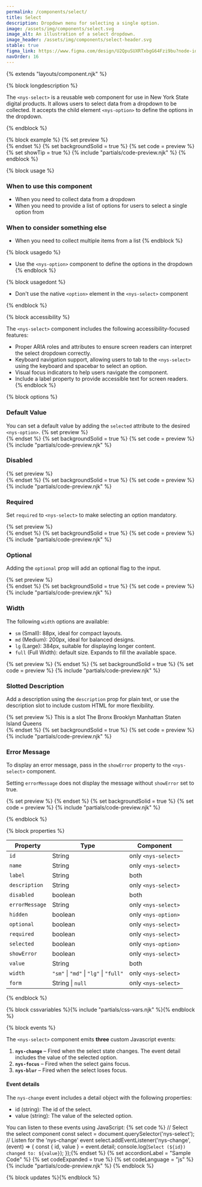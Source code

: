 ```yaml
---
permalink: /components/select/
title: Select
description: Dropdown menu for selecting a single option.
image: /assets/img/components/select.svg
image_alt: An illustration of a select dropdown.
image_header: /assets/img/components/select-header.svg
stable: true
figma_link: https://www.figma.com/design/U2QpuSUXRTxbgG64Fzi9bu?node-id=3981-9877
navOrder: 16
---
```


{% extends "layouts/component.njk" %}

{% block longdescription %}

The `<nys-select>` is a reusable web component for use in New York State digital products. It allows users to select data from a dropdown to be collected. It accepts the child element `<nys-option>` to define the options in the dropdown.

{% endblock %}

{% block example %}
  {% set preview %}<nys-select label="Select your favorite borough" id="borough">
  <nys-option value="bronx" label="The Bronx"></nys-option>
  <nys-option value="brooklyn" label="Brooklyn"></nys-option>
  <nys-option value="manhattan" label="Manhattan"></nys-option>
  <nys-option value="staten_island" label="Staten Island"></nys-option>
  <nys-option value="queens" label="Queens"></nys-option>      
</nys-select>{% endset %}
{% set backgroundSolid = true %}
  {% set code = preview %}
  {% set showTip = true %}
  {% include "partials/code-preview.njk" %}
{% endblock %}

{% block usage %}

### When to use this component
  - When you need to collect data from a dropdown
  - When you need to provide a list of options for users to select a single option from
### When to consider something else
  - When you need to collect multiple items from a list
{% endblock %}

{% block usagedo %}

  - Use the `<nys-option>` component to define the options in the dropdown
{% endblock %}

{% block usagedont %}

  - Don't use the native `<option>` element in the `<nys-select>` component

{% endblock %}

{% block accessibility %}

The `<nys-select>` component includes the following accessibility-focused features:

  - Proper ARIA roles and attributes to ensure screen readers can interpret the select dropdown correctly.
  - Keyboard navigation support, allowing users to tab to the `<nys-select>` using the keyboard and spacebar to select an option.
  - Visual focus indicators to help users navigate the component.
  - Include a label property to provide accessible text for screen readers.
{% endblock %}

{% block options %}

### Default Value
You can set a default value by adding the `selected` attribute to the desired `<nys-option>`.
  {% set preview %}<nys-select label="Select your favorite borough" id="borough">
  <nys-option value="bronx" label="The Bronx"></nys-option>
  <nys-option value="brooklyn" label="Brooklyn" selected></nys-option>
  <nys-option value="manhattan" label="Manhattan"></nys-option>
  <nys-option value="staten_island" label="Staten Island"></nys-option>
  <nys-option value="queens" label="Queens"></nys-option>      
</nys-select>{% endset %}
{% set backgroundSolid = true %}
  {% set code = preview %}
  {% include "partials/code-preview.njk" %}

### Disabled
  {% set preview %}<nys-select label="Select your favorite borough" id="borough" disabled>
  <nys-option value="bronx" label="The Bronx"></nys-option>
  <nys-option value="brooklyn" label="Brooklyn"></nys-option>
  <nys-option value="manhattan" label="Manhattan"></nys-option>
  <nys-option value="staten_island" label="Staten Island"></nys-option>
  <nys-option value="queens" label="Queens"></nys-option>      
</nys-select>{% endset %}
{% set backgroundSolid = true %}
  {% set code = preview %}
  {% include "partials/code-preview.njk" %}

### Required
Set `required` to `<nys-select>` to make selecting an option mandatory.

{% set preview %}
<nys-select label="Select your favorite borough" required>
  <nys-option value="bronx" label="The Bronx"></nys-option>
  <nys-option value="brooklyn" label="Brooklyn"></nys-option>
  <nys-option value="manhattan" label="Manhattan"></nys-option>
  <nys-option value="staten_island" label="Staten Island"></nys-option>
  <nys-option value="queens" label="Queens"></nys-option>  
</nys-select>{% endset %}
{% set backgroundSolid = true %}
  {% set code = preview %}
  {% include "partials/code-preview.njk" %}

### Optional
Adding the `optional` prop will add an optional flag to the input.

{% set preview %}
<nys-select label="Select your favorite borough" optional>
  <nys-option value="bronx" label="The Bronx"></nys-option>
  <nys-option value="brooklyn" label="Brooklyn"></nys-option>
  <nys-option value="manhattan" label="Manhattan"></nys-option>
  <nys-option value="staten_island" label="Staten Island"></nys-option>
  <nys-option value="queens" label="Queens"></nys-option>  
</nys-select>{% endset %}
{% set backgroundSolid = true %}
  {% set code = preview %}
  {% include "partials/code-preview.njk" %}

### Width
The following `width` options are available:

  - `sm` (Small): 88px, ideal for compact layouts.
  - `md` (Medium): 200px, ideal for balanced designs.
  - `lg` (Large): 384px, suitable for displaying longer content.
  - `full` (Full Width): default size. Expands to fill the available space.

{% set preview %}
<nys-select label="Select your favorite width" description="Valid widths are sm, md, lg, and full" width="sm">
  <nys-option value="sm" label="sm"></nys-option>
  <nys-option value="md" label="md"></nys-option>
  <nys-option value="lg" label="lg"></nys-option>
  <nys-option value="full" label="full"></nys-option>
</nys-select>{% endset %}
{% set backgroundSolid = true %}
  {% set code = preview %}
  {% include "partials/code-preview.njk" %}

### Slotted Description
Add a description using the `description` prop for plain text, or use the description slot to include custom HTML for more flexibility.

{% set preview %}
<nys-select label="Select your favorite borough">
  <label slot="description">This is a slot</label>
  <nys-option value="bronx">The Bronx</nys-option>
  <nys-option value="brooklyn">Brooklyn</nys-option>
  <nys-option value="manhattan">Manhattan</nys-option>
  <nys-option value="staten_island">Staten Island</nys-option>
  <nys-option value="queens">Queens</nys-option>        
</nys-select>{% endset %}
{% set backgroundSolid = true %}
  {% set code = preview %}
  {% include "partials/code-preview.njk" %}

### Error Message

To display an error message, pass in the `showError` property to the `<nys-select>` component. 

Setting `errorMessage` does not display the message without `showError` set to true.

{% set preview %}
<nys-select label="Select your favorite borough" errorMessage="You did not select a borough" showError>
  <nys-option value="bronx" label="The Bronx"></nys-option>
  <nys-option value="brooklyn" label="Brooklyn"></nys-option>
  <nys-option value="manhattan" label="Manhattan"></nys-option>
  <nys-option value="staten_island" label="Staten Island"></nys-option>
  <nys-option value="queens" label="Queens"></nys-option>
</nys-select>{% endset %}
{% set backgroundSolid = true %}
  {% set code = preview %}
  {% include "partials/code-preview.njk" %}

{% endblock %}

{% block properties %}

| Property       | Type                                   | Component           |
|----------------|----------------------------------------|---------------------|
| `id`           | String                                 | only `<nys-select>` |
| `name`         | String                                 | only `<nys-select>` |
| `label`        | String                                 | both                |
| `description`  | String                                 | only `<nys-select>` |
| `disabled`     | boolean                                | both                |
| `errorMessage` | String                                 | only `<nys-select>` |
| `hidden`       | boolean                                | only `<nys-option>` |
| `optional`     | boolean                                | only `<nys-select>` |
| `required`     | boolean                                | only `<nys-select>` |
| `selected`     | boolean                                | only `<nys-option>` |
| `showError`    | boolean                                | only `<nys-select>` |
| `value`        | String                                 | both                |
| `width`        | `"sm"` \| `"md"` \| `"lg"` \| `"full"` | only `<nys-select>` |
| `form`         | String \| `null`                       | only `<nys-select>` |


{% endblock %}

{% block cssvariables %}{% include "partials/css-vars.njk" %}{% endblock %}

{% block events %}

The `<nys-select>` component emits **three** custom Javascript events:
1.  **`nys-change`** – Fired when the select state changes. The event detail includes the value of the selected option.
2.  **`nys-focus`** – Fired when the select gains focus.
3.  **`nys-blur`** – Fired when the select loses focus.

#### Event details
The `nys-change` event includes a detail object with the following properties:

  - id (string): The id of the select.
  - value (string): The value of the selected option.

You can listen to these events using JavaScript:
{% set code %}
// Select the select component
const select = document.querySelector('nys-select');
// Listen for the 'nys-change' event
select.addEventListener('nys-change', (event) => {
  const { id, value } = event.detail;
  console.log(`Select (${id}) changed to: ${value}`);
});{% endset %}
{% set accordionLabel = "Sample Code" %}
{% set codeExpanded = true %}
{% set codeLanguage = "js" %}
{% include "partials/code-preview.njk" %}
{% endblock %}

{% block updates %}{% endblock %}